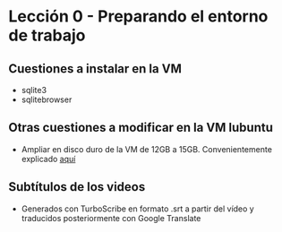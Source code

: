 # Lección 0 -  Preparando el entorno de trabajo

## Cuestiones a instalar en la VM

- sqlite3
- sqlitebrowser

## Otras cuestiones a modificar en la VM lubuntu

- Ampliar en disco duro de la VM de 12GB a 15GB. Convenientemente explicado [aquí](https://itsfoss.com/increase-disk-size-virtualbox/)

## Subtítulos de los videos

- Generados con TurboScribe en formato .srt a partir del vídeo y traducidos posteriormente con Google Translate